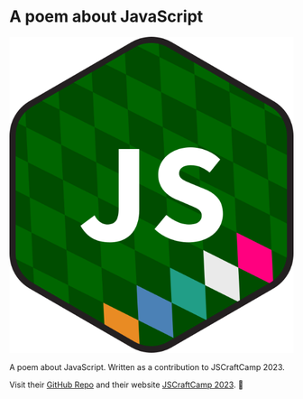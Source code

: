 # A poem about JavaScript

![JSCraftCamp logo](images/logo_JSCraftCamp.svg)

A poem about JavaScript. Written as a contribution to JSCraftCamp 2023.

Visit their [GitHub Repo](https://github.com/jscraftcamp/website) and their website [JSCraftCamp 2023](https://jscraftcamp.org).
 🙂
